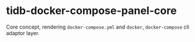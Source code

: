 # tidb-docker-compose-panel-core

Core concept, rendering `docker-compose.yml` and `docker`,
`docker-compose` cli adaptor layer.

